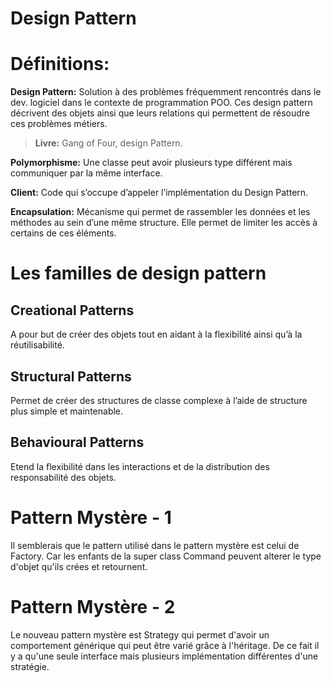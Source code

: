 ﻿# Design Pattern

# Définitions:

**Design Pattern:** Solution à des problèmes fréquemment rencontrés dans le dev. logiciel dans le contexte de programmation POO. Ces design pattern décrivent des objets ainsi que leurs relations qui permettent de résoudre ces problèmes métiers.

> **Livre:** Gang of Four, design Pattern.
>

**Polymorphisme:** Une classe peut avoir plusieurs type différent mais communiquer par la même interface.

**Client:** Code qui s’occupe d’appeler l’implémentation du Design Pattern.

**Encapsulation:** Mécanisme qui permet de rassembler les données et les méthodes au sein d’une même structure. Elle permet de limiter les accès à certains de ces éléments.

# Les familles de design pattern

## Creational Patterns

A pour but de créer des objets tout en aidant à la flexibilité ainsi qu’à la réutilisabilité.

## Structural Patterns

Permet de créer des structures de classe complexe à l’aide de structure plus simple et maintenable.

## Behavioural Patterns

Etend la flexibilité dans les interactions et de la distribution des responsabilité des objets.

# Pattern Mystère - 1 
Il semblerais que le pattern utilisé dans le pattern mystère est celui de Factory. Car les enfants de la super class
Command peuvent alterer le type d'objet qu'ils crées et retournent.

# Pattern Mystère - 2 
Le nouveau pattern mystère est Strategy qui permet d'avoir un comportement générique qui peut être varié grâce à l'héritage.
De ce fait il y a qu'une seule interface mais plusieurs implémentation différentes d'une stratégie.
